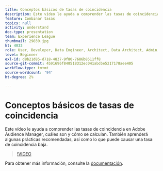 ```yaml
---
title: Conceptos básicos de tasas de coincidencia
description: Este vídeo le ayuda a comprender las tasas de coincidencia en Adobe Audience Manager, cuáles son y cómo se calculan. También aprenderá algunas prácticas recomendadas, así como lo que puede causar una tasa de coincidencia baja.
feature: Combinar tasas
topics: null
activity: understand
doc-type: presentation
team: Experience League
thumbnail: 29830.jpg
kt: 4033
role: User, Developer, Data Engineer, Architect, Data Architect, Admin, Leader
level: Beginner
exl-id: d8b21d85-d718-4837-9f80-7686b8511ff8
source-git-commit: 4b91696f840518312ec041abdbe5217178aee405
workflow-type: tm+mt
source-wordcount: '94'
ht-degree: 2%

---
```


# Conceptos básicos de tasas de coincidencia

Este vídeo le ayuda a comprender las tasas de coincidencia en Adobe Audience Manager, cuáles son y cómo se calculan. También aprenderá algunas prácticas recomendadas, así como lo que puede causar una tasa de coincidencia baja.

>[!VIDEO](https://video.tv.adobe.com/v/29830/?quality=12)

Para obtener más información, consulte la [documentación](https://docs.adobe.com/help/en/audience-manager/user-guide/features/addressable-audiences.html).
